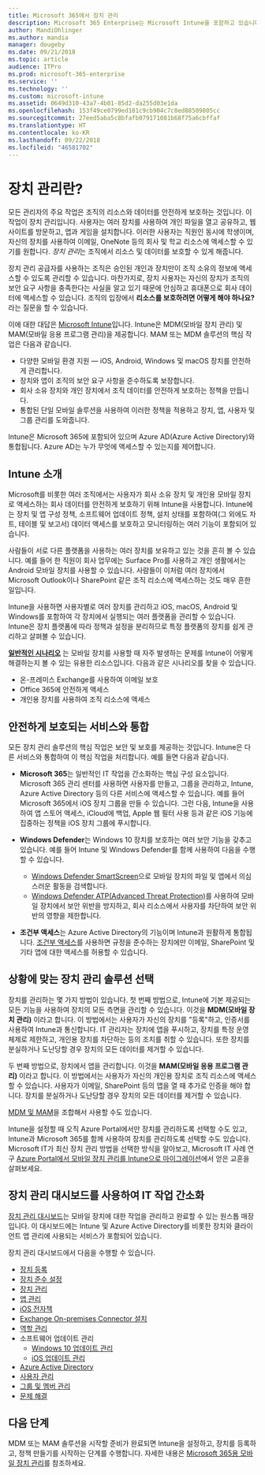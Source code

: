 ```yaml
---
title: Microsoft 365에서 장치 관리
description: Microsoft 365 Enterprise는 Microsoft Intune을 포함하고 있습니다. Intune이 조직에 일반 시나리오를 포함하여 모바일 장치 관리 및 모바일 응용 프로그램 관리를 제공하는 방법과 Intune을 사용하여 환경에 Microsoft 365를 배포하는 방법을 알아보세요.
author: MandiOhlinger
ms.author: mandia
manager: dougeby
ms.date: 09/21/2018
ms.topic: article
audience: ITPro
ms.prod: microsoft-365-enterprise
ms.service: ''
ms.technology: ''
ms.custom: microsoft-intune
ms.assetid: 0649d310-43a7-4b01-85d2-da255d03e1da
ms.openlocfilehash: 153f49ce0799ed181c9cb904c7c8ed88509805cc
ms.sourcegitcommit: 27eed5aba5c8bfafb079171081b68f75a6cbffaf
ms.translationtype: HT
ms.contentlocale: ko-KR
ms.lasthandoff: 09/22/2018
ms.locfileid: "46581702"
---
```

# <a name="what-is-device-management"></a>장치 관리란? 

모든 관리자의 주요 작업은 조직의 리소스와 데이터를 안전하게 보호하는 것입니다. 이 작업이 장치 관리입니다. 사용자는 여러 장치를 사용하여 개인 파일을 열고 공유하고, 웹 사이트를 방문하고, 앱과 게임을 설치합니다. 이러한 사용자는 직원인 동시에 학생이며, 자신의 장치를 사용하여 이메일, OneNote 등의 회사 및 학교 리소스에 액세스할 수 있기를 원합니다. *장치 관리*는 조직에서 리소스 및 데이터를 보호할 수 있게 해줍니다. 

장치 관리 공급자를 사용하는 조직은 승인된 개인과 장치만이 조직 소유의 정보에 액세스할 수 있도록 관리할 수 있습니다. 마찬가지로, 장치 사용자는 자신의 장치가 조직의 보안 요구 사항을 충족한다는 사실을 알고 있기 때문에 안심하고 휴대폰으로 회사 데이터에 액세스할 수 있습니다. 조직의 입장에서 **리소스를 보호하려면 어떻게 해야 하나요?** 라는 질문을 할 수 있습니다.

이에 대한 대답은 [Microsoft Intune](https://docs.microsoft.com/intune/introduction-intune)입니다. Intune은 MDM(모바일 장치 관리) 및 MAM(모바일 응용 프로그램 관리)을 제공합니다. MAM 또는 MDM 솔루션의 핵심 작업은 다음과 같습니다.

- 다양한 모바일 환경 지원 &mdash; iOS, Android, Windows 및 macOS 장치를 안전하게 관리합니다.
- 장치와 앱이 조직의 보안 요구 사항을 준수하도록 보장합니다.
- 회사 소유 장치와 개인 장치에서 조직 데이터를 안전하게 보호하는 정책을 만듭니다.
- 통합된 단일 모바일 솔루션을 사용하여 이러한 정책을 적용하고 장치, 앱, 사용자 및 그룹 관리를 도와줍니다.

Intune은 Microsoft 365에 포함되어 있으며 Azure AD(Azure Active Directory)와 통합됩니다. Azure AD는 누가 무엇에 액세스할 수 있는지를 제어합니다.

## <a name="hello-intune"></a>Intune 소개
Microsoft를 비롯한 여러 조직에서는 사용자가 회사 소유 장치 및 개인용 모바일 장치로 액세스하는 회사 데이터를 안전하게 보호하기 위해 Intune을 사용합니다. Intune에는 장치 및 앱 구성 정책, 소프트웨어 업데이트 정책, 설치 상태를 포함하여(그 외에도 차트, 테이블 및 보고서) 데이터 액세스를 보호하고 모니터링하는 여러 기능이 포함되어 있습니다.

사람들이 서로 다른 플랫폼을 사용하는 여러 장치를 보유하고 있는 것을 흔히 볼 수 있습니다. 예를 들어 한 직원이 회사 업무에는 Surface Pro를 사용하고 개인 생활에서는 Android 모바일 장치를 사용할 수 있습니다. 사람들이 이처럼 여러 장치에서 Microsoft Outlook이나 SharePoint 같은 조직 리소스에 액세스하는 것도 매우 흔한 일입니다.

Intune을 사용하면 사용자별로 여러 장치를 관리하고 iOS, macOS, Android 및 Windows를 포함하여 각 장치에서 실행되는 여러 플랫폼을 관리할 수 있습니다. Intune은 장치 플랫폼에 따라 정책과 설정을 분리하므로 특정 플랫폼의 장치를 쉽게 관리하고 살펴볼 수 있습니다.

**[일반적인 시나리오](https://docs.microsoft.com/intune/common-scenarios)** 는 모바일 장치를 사용할 때 자주 발생하는 문제를 Intune이 어떻게 해결하는지 볼 수 있는 유용한 리소스입니다. 다음과 같은 시나리오를 찾을 수 있습니다.  
- 온-프레미스 Exchange를 사용하여 이메일 보호
- Office 365에 안전하게 액세스
- 개인용 장치를 사용하여 조직 리소스에 액세스

## <a name="integration-with-secure-and-protect-services"></a>안전하게 보호되는 서비스와 통합
모든 장치 관리 솔루션의 핵심 작업은 보안 및 보호를 제공하는 것입니다. Intune은 다른 서비스와 통합하여 이 핵심 작업을 처리합니다. 예를 들면 다음과 같습니다.

- **Microsoft 365**는 일반적인 IT 작업을 간소화하는 핵심 구성 요소입니다. Microsoft 365 관리 센터를 사용하면 사용자를 만들고, 그룹을 관리하고, Intune, Azure Active Directory 등의 다른 서비스에 액세스할 수 있습니다. 예를 들어 Microsoft 365에서 iOS 장치 그룹을 만들 수 있습니다. 그런 다음, Intune을 사용하여 앱 스토어 액세스, iCloud에 백업, Apple 웹 필터 사용 등과 같은 iOS 기능에 집중하는 정책을 iOS 장치 그룹에 푸시합니다.

- **Windows Defender**는 Windows 10 장치를 보호하는 여러 보안 기능을 갖추고 있습니다. 예를 들어 Intune 및 Windows Defender를 함께 사용하여 다음을 수행할 수 있습니다. 

    - [Windows Defender SmartScreen](https://docs.microsoft.com/intune/endpoint-protection-windows-10)으로 모바일 장치의 파일 및 앱에서 의심스러운 활동을 검색합니다. 
    - [Windows Defender ATP(Advanced Threat Protection)](https://docs.microsoft.com/intune/advanced-threat-protection)를 사용하여 모바일 장치에서 보안 위반을 방지하고, 회사 리소스에서 사용자를 차단하여 보안 위반의 영향을 제한합니다.

- **조건부 액세스**는 Azure Active Directory의 기능이며 Intune과 원활하게 통합됩니다. [조건부 액세스](https://docs.microsoft.com/intune/conditional-access)를 사용하면 규정을 준수하는 장치에만 이메일, SharePoint 및 기타 앱에 대한 액세스를 허용할 수 있습니다. 

## <a name="choose-the-device-management-solution-thats-right-for-you"></a>상황에 맞는 장치 관리 솔루션 선택

장치를 관리하는 몇 가지 방법이 있습니다. 첫 번째 방법으로, Intune에 기본 제공되는 모든 기능을 사용하여 장치의 모든 측면을 관리할 수 있습니다. 이것을 **MDM(모바일 장치 관리)** 이라고 합니다. 이 방법에서는 사용자가 자신의 장치를 "등록"하고, 인증서를 사용하여 Intune과 통신합니다. IT 관리자는 장치에 앱을 푸시하고, 장치를 특정 운영 체제로 제한하고, 개인용 장치를 차단하는 등의 조치를 취할 수 있습니다. 또한 장치를 분실하거나 도난당할 경우 장치의 모든 데이터를 제거할 수 있습니다. 

두 번째 방법으로, 장치에서 앱을 관리합니다. 이것을 **MAM(모바일 응용 프로그램 관리)** 이라고 합니다. 이 방법에서는 사용자가 자신의 개인용 장치로 조직 리소스에 액세스할 수 있습니다. 사용자가 이메일, SharePoint 등의 앱을 열 때 추가로 인증을 해야 합니다. 장치를 분실하거나 도난당할 경우 장치의 모든 데이터를 제거할 수 있습니다. 

[MDM 및 MAM](https://docs.microsoft.com/intune/byod-technology-decisions)을 조합해서 사용할 수도 있습니다.

Intune을 설정할 때 오직 Azure Portal에서만 장치를 관리하도록 선택할 수도 있고, Intune과 Microsoft 365를 함께 사용하여 장치를 관리하도록 선택할 수도 있습니다. Microsoft IT가 최신 장치 관리 방법을 선택한 방식을 알아보고, Microsoft IT 사례 연구 [Azure Portal에서 모바일 장치 관리를 Intune으로 마이그레이션](https://www.microsoft.com/itshowcase/Article/Content/1042/Migrating-mobile-device-management-to-Intune-in-the-Azure-portal)에서 얻은 교훈을 살펴보세요. 

## <a name="simplify-it-tasks-using-the-device-management-dashboard"></a>장치 관리 대시보드를 사용하여 IT 작업 간소화

[장치 관리 대시보드](https://devicemanagement.portal.azure.com/)는 모바일 장치에 대한 작업을 관리하고 완료할 수 있는 원스톱 매장입니다. 이 대시보드에는 Intune 및 Azure Active Directory를 비롯한 장치와 클라이언트 앱 관리에 사용되는 서비스가 포함되어 있습니다. 

장치 관리 대시보드에서 다음을 수행할 수 있습니다.

- [장치 등록](https://docs.microsoft.com/intune/device-enrollment)
- [장치 준수 설정](https://docs.microsoft.com/intune/device-compliance-get-started)
- [장치 관리](https://docs.microsoft.com/intune/device-management)
- [앱 관리](https://docs.microsoft.com/intune/app-management)  
- [iOS 전자책](https://docs.microsoft.com/intune/vpp-ebooks-ios)  
- [Exchange On-premises Connector 설치](https://docs.microsoft.com/intune/exchange-connector-install)  
- [역할 관리](https://docs.microsoft.com/intune/role-based-access-control)  
- 소프트웨어 업데이트 관리
  - [Windows 10 업데이트 관리](https://docs.microsoft.com/intune/windows-update-for-business-configure)  
  - [iOS 업데이트 관리](https://docs.microsoft.com/intune/software-updates-ios)  
- [Azure Active Directory](https://docs.microsoft.com/azure/active-directory)  
- [사용자 관리](https://docs.microsoft.com/azure/active-directory/fundamentals/add-users-azure-active-directory)
- [그룹 및 멤버 관리](https://docs.microsoft.com/azure/active-directory/fundamentals/active-directory-manage-groups)
- [문제 해결](https://docs.microsoft.com/intune/help-desk-operators)

## <a name="next-step"></a>다음 단계
MDM 또는 MAM 솔루션을 시작할 준비가 완료되면 Intune을 설정하고, 장치를 등록하고, 정책 만들기를 시작하는 단계를 수행합니다. 자세한 내용은 [Microsoft 365용 모바일 장치 관리](https://docs.microsoft.com/microsoft-365/enterprise/mobility-infrastructure)를 참조하세요. 

